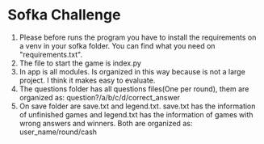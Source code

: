 # Sofka Challenge

1. Please before runs the program you have to install the requirements on a venv in your sofka folder. You can find what you need on "requirements.txt".
2. The file to start the game is index.py
3. In app is all modules. Is organized in this way because is not a large project. I think it makes easy to evaluate.
4. The questions folder has all questions files(One per round), them are organized as: question?/a/b/c/d/correct_answer
5. On save folder are save.txt and legend.txt. save.txt has the information of unfinished games and legend.txt has the information of games with wrong answers and winners.
Both are organized as: user_name/round/cash
